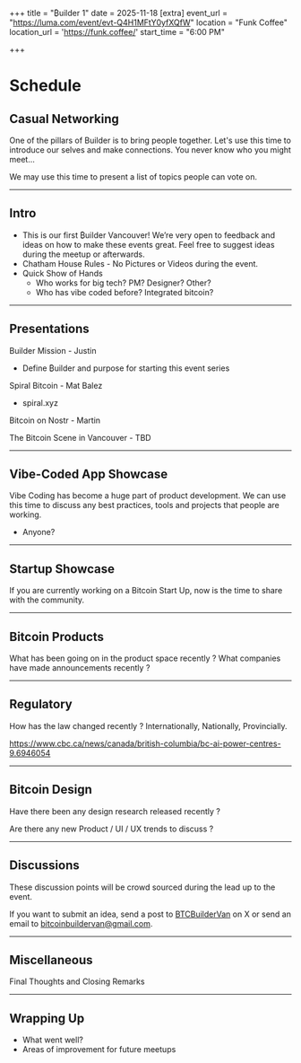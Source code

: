 +++
title = "₿uilder 1"
date = 2025-11-18
[extra]
event_url = "https://luma.com/event/evt-Q4H1MFtY0yfXQfW"
location = "Funk Coffee"
location_url = 'https://funk.coffee/'
start_time = "6:00 PM"

+++

# Schedule


## Casual Networking

One of the pillars of Builder is to bring people together. Let's use this time to introduce our selves and make connections. You never know who you might meet... 

We may use this time to present a list of topics people can vote on. 

---

## Intro 

- This is our first ₿uilder Vancouver! We’re very open to feedback and ideas on how to make these events great. Feel free to suggest ideas during the meetup or afterwards.
- Chatham House Rules - No Pictures or Videos during the event. 
- Quick Show of Hands
  - Who works for big tech? PM? Designer? Other?
  - Who has vibe coded before? Integrated bitcoin?

---

## Presentations

Builder Mission - Justin
- Define ₿uilder and purpose for starting this event series

Spiral Bitcoin - Mat Balez
- spiral.xyz

Bitcoin on Nostr - Martin

The Bitcoin Scene in Vancouver - TBD

---


## Vibe-Coded App Showcase

Vibe Coding has become a huge part of product development. We can use this time to discuss any best practices, tools and projects that people are working. 

- Anyone?

---

## Startup Showcase

If you are currently working on a Bitcoin Start Up, now is the time to share with the community. 

---

## Bitcoin Products

What has been going on in the product space recently ? What companies have made announcements recently ? 

---

## Regulatory

How has the law changed recently ? Internationally, Nationally, Provincially. 

https://www.cbc.ca/news/canada/british-columbia/bc-ai-power-centres-9.6946054

---

## Bitcoin Design

Have there been any design research released recently ? 

Are there any new Product / UI / UX trends to discuss ? 

---

## Discussions

These discussion points will be crowd sourced during the lead up to the event. 

If you want to submit an idea, send a post to [BTCBuilderVan](https://x.com/BTCBuilderVan) on X or send an email to [bitcoinbuildervan@gmail.com](mailto:bitcoinbuildervan@gmail.com).


---

## Miscellaneous

Final Thoughts and Closing Remarks 

---

## Wrapping Up

- What went well?
- Areas of improvement for future meetups  
